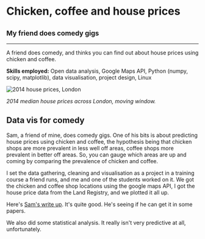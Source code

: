 # Chicken, coffee and house prices
## <small>My friend does comedy gigs</small>

___

A friend does comedy, and thinks you can find out about house prices using chicken and coffee.

**Skills employed:**  Open data analysis, Google Maps API, Python (numpy, scipy, matplotlib), data visualisation, project design, Linux

![2014 house prices, London](chicken_coffee/chicken_coffee.png)

*2014 median house prices across London, moving window.*

## Data vis for comedy

Sam, a friend of mine, does comedy gigs.  One of his bits is about predicting house prices using chicken and coffee, the hypothesis being that chicken shops are more prevalent in less well off areas, coffee shops more prevalent in better off areas.  So, you can gauge which areas are up and coming by comparing the prevalence of chicken and coffee.

I set the data gathering, cleaning and visualisation as a project in a training course a friend runs, and me and one of the students worked on it.  We got the chicken and coffee shop locations using the google maps API, I got the house price data from the Land Registry, and we plotted it all up.

Here's [Sam's write up](https://medium.com/@Sam_Floy/how-to-know-if-where-you-live-is-up-and-coming-fried-chicken-vs-coffee-shops-546080119f98). It's quite good.  He's seeing if he can get it in some papers.

We also did some statistical analysis.  It really isn't very predictive at all, unfortunately.

